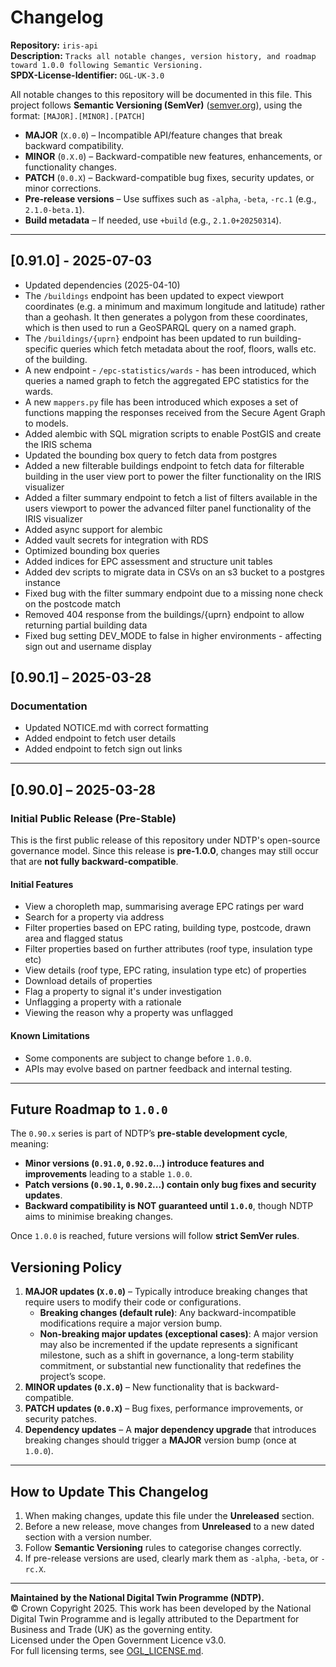 # Changelog

**Repository:** `iris-api`\
**Description:** `Tracks all notable changes, version history, and roadmap toward 1.0.0 following Semantic Versioning.`\
**SPDX-License-Identifier:** `OGL-UK-3.0`

All notable changes to this repository will be documented in this file.
This project follows **Semantic Versioning (SemVer)** ([semver.org](https://semver.org/)), using the format:
`[MAJOR].[MINOR].[PATCH]`

- **MAJOR** (`X.0.0`) – Incompatible API/feature changes that break backward compatibility.
- **MINOR** (`0.X.0`) – Backward-compatible new features, enhancements, or functionality changes.
- **PATCH** (`0.0.X`) – Backward-compatible bug fixes, security updates, or minor corrections.
- **Pre-release versions** – Use suffixes such as `-alpha`, `-beta`, `-rc.1` (e.g., `2.1.0-beta.1`).
- **Build metadata** – If needed, use `+build` (e.g., `2.1.0+20250314`).

---

## [0.91.0] - 2025-07-03

- Updated dependencies (2025-04-10)
- The `/buildings` endpoint has been updated to expect viewport coordinates (e.g. a minimum and maximum longitude and latitude) rather than a geohash. It then generates a polygon from these coordinates, which is then used to run a GeoSPARQL query on a named graph.
- The `/buildings/{uprn}` endpoint has been updated to run building-specific queries which fetch metadata about the roof, floors, walls etc. of the building.
- A new endpoint - `/epc-statistics/wards` - has been introduced, which queries a named graph to fetch the aggregated EPC statistics for the wards.
- A new `mappers.py` file has been introduced which exposes a set of functions mapping the responses received from the Secure Agent Graph to models.
- Added alembic with SQL migration scripts to enable PostGIS and create the IRIS schema
- Updated the bounding box query to fetch data from postgres
- Added a new filterable buildings endpoint to fetch data for filterable building in the user view port to power the filter functionality on the IRIS visualizer
- Added a filter summary endpoint to fetch a list of filters available in the users viewport to power the advanced filter panel functionality of the IRIS visualizer
- Added async support for alembic
- Added vault secrets for integration with RDS
- Optimized bounding box queries
- Added indices for EPC assessment and structure unit tables
- Added dev scripts to migrate data in CSVs on an s3 bucket to a postgres instance
- Fixed bug with the filter summary endpoint due to a missing none check on the postcode match
- Removed 404 response from the buildings/{uprn} endpoint to allow returning partial building data
- Fixed bug setting DEV_MODE to false in higher environments - affecting sign out and username display

 ## [0.90.1] – 2025-03-28

 ### Documentation

 - Updated NOTICE.md with correct formatting
 - Added endpoint to fetch user details
 - Added endpoint to fetch sign out links

 ---

 ## [0.90.0] – 2025-03-28

 ### Initial Public Release (Pre-Stable)

 This is the first public release of this repository under NDTP's open-source governance model.
 Since this release is **pre-1.0.0**, changes may still occur that are **not fully backward-compatible**.


 #### Initial Features
 - View a choropleth map, summarising average EPC ratings per ward
 - Search for a property via address
 - Filter properties based on EPC rating, building type, postcode, drawn area and flagged status
 - Filter properties based on further attributes (roof type, insulation type etc)
 - View details (roof type, EPC rating, insulation type etc) of properties
 - Download details of properties
 - Flag a property to signal it's under investigation
 - Unflagging a property with a rationale
 - Viewing the reason why a property was unflagged

 #### Known Limitations
 - Some components are subject to change before `1.0.0`.
 - APIs may evolve based on partner feedback and internal testing.

 ---

 ## Future Roadmap to `1.0.0`

 The `0.90.x` series is part of NDTP’s **pre-stable development cycle**, meaning:
 - **Minor versions (`0.91.0`, `0.92.0`...) introduce features and improvements** leading to a stable `1.0.0`.
 - **Patch versions (`0.90.1`, `0.90.2`...) contain only bug fixes and security updates**.
 - **Backward compatibility is NOT guaranteed until `1.0.0`**, though NDTP aims to minimise breaking changes.

 Once `1.0.0` is reached, future versions will follow **strict SemVer rules**.

 ## Versioning Policy  
1. **MAJOR updates (`X.0.0`)** – Typically introduce breaking changes that require users to modify their code or configurations.  
   - **Breaking changes (default rule)**: Any backward-incompatible modifications require a major version bump.  
   - **Non-breaking major updates (exceptional cases)**: A major version may also be incremented if the update represents a significant milestone, such as a shift in governance, a long-term stability commitment, or substantial new functionality that redefines the project’s scope.   
2. **MINOR updates (`0.X.0`)** – New functionality that is backward-compatible.  
3. **PATCH updates (`0.0.X`)** – Bug fixes, performance improvements, or security patches.  
4. **Dependency updates** – A **major dependency upgrade** that introduces breaking changes should trigger a **MAJOR** version bump (once at `1.0.0`).  
---
## How to Update This Changelog  
1. When making changes, update this file under the **Unreleased** section.  
2. Before a new release, move changes from **Unreleased** to a new dated section with a version number.  
3. Follow **Semantic Versioning** rules to categorise changes correctly.  
4. If pre-release versions are used, clearly mark them as `-alpha`, `-beta`, or `-rc.X`.  
---
**Maintained by the National Digital Twin Programme (NDTP).**  
© Crown Copyright 2025. This work has been developed by the National Digital Twin Programme and is legally attributed to the Department for Business and Trade (UK) as the governing entity.  
Licensed under the Open Government Licence v3.0.  
For full licensing terms, see [OGL_LICENSE.md](OGL_LICENSE.md).

